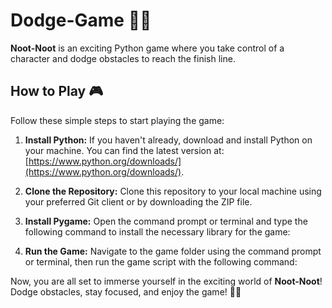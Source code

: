 # Dodge-Game 🏃‍♂️

**Noot-Noot** is an exciting Python game where you take control of a character and dodge obstacles to reach the finish line.

## How to Play 🎮

Follow these simple steps to start playing the game:

1. **Install Python:** If you haven't already, download and install Python on your machine. You can find the latest version at: [https://www.python.org/downloads/](https://www.python.org/downloads/).

2. **Clone the Repository:** Clone this repository to your local machine using your preferred Git client or by downloading the ZIP file.

3. **Install Pygame:** Open the command prompt or terminal and type the following command to install the necessary library for the game:

4. **Run the Game:** Navigate to the game folder using the command prompt or terminal, then run the game script with the following command:


Now, you are all set to immerse yourself in the exciting world of **Noot-Noot**! Dodge obstacles, stay focused, and enjoy the game! 🚀🌟
